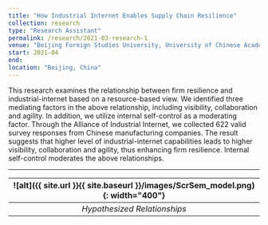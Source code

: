 ```yaml
---
title: "How Industrial Internet Enables Supply Chain Resilience"
collection: research
type: "Research Assistant"
permalink: /research/2021-03-research-1
venue: "Beijing Foreign Studies University, University of Chinese Academy of Sciences"
start: 2021-04
end: 
location: "Beijing, China"
---
```


 This research examines the relationship between firm resilience and industrial-internet based on a resource-based view. We identified three mediating factors in the above relationship, including visibility, collaboration and agility. In addition, we utilize internal self-control as a moderating factor. Through the Alliance of Industrial Internet, we collected 622 valid survey responses from Chinese manufacturing companies. The result suggests that higher level of industrial-internet capabilities leads to higher visibility, collaboration and agility, thus enhancing firm resilience. Internal self-control moderates the above relationships.

---

| ![alt]({{ site.url }}{{ site.baseurl }}/images/ScrSem_model.png){: width="400"} | 
|:--:| 
| *Hypothesized Relationships* |